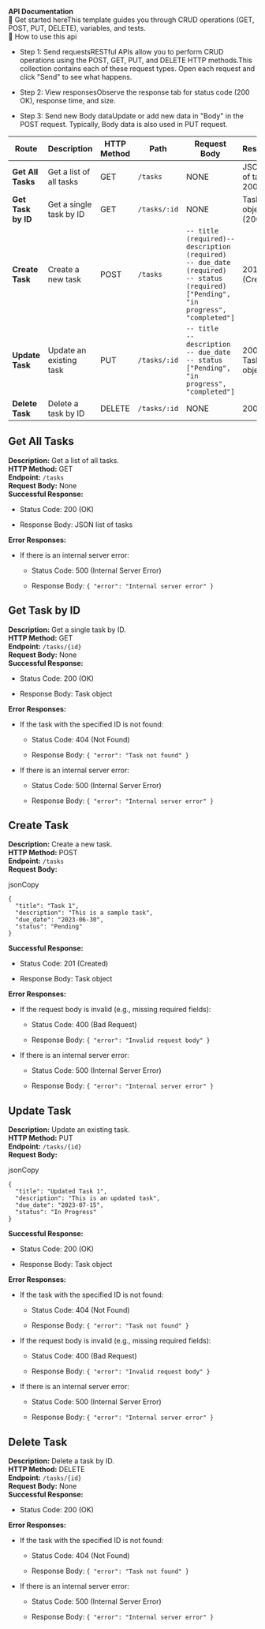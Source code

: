 **API Documentation**  
🚀 Get started hereThis template guides you through CRUD operations (GET, POST, PUT, DELETE), variables, and tests.  
🔖 How to use this api

- Step 1: Send requestsRESTful APIs allow you to perform CRUD operations using the POST, GET, PUT, and DELETE HTTP methods.This collection contains each of these request types. Open each request and click "Send" to see what happens.
    
- Step 2: View responsesObserve the response tab for status code (200 OK), response time, and size.
    
- Step 3: Send new Body dataUpdate or add new data in "Body" in the POST request. Typically, Body data is also used in PUT request.
    

| **Route** | **Description** | **HTTP Method** | **Path** | **Request Body** | **Response** |
| --- | --- | --- | --- | --- | --- |
| **Get All Tasks** | Get a list of all tasks | GET | `/tasks` | NONE | JSON list of tasks  <br>200(OK) |
| **Get Task by ID** | Get a single task by ID | GET | `/tasks/:id` | NONE | Task object  <br>(200) |
| **Create Task** | Create a new task | POST | `/tasks` | `-- title (required)-- description (required)`  <br>`-- due_date (required)`  <br>`-- status (required) ["Pending", "in progress", "completed"]` | 201 (Created) |
| **Update Task** | Update an existing task | PUT | `/tasks/:id` | `-- title`  <br>`-- description`  <br>`-- due_date`  <br>`-- status ["Pending", "in progress", "completed"]` | 200 (OK)  <br>Task object |
| **Delete Task** | Delete a task by ID | DELETE | `/tasks/:id` | NONE | 200 (OK) |

## Get All Tasks

**Description:** Get a list of all tasks.  
**HTTP Method:** GET  
**Endpoint:** `/tasks`  
**Request Body:** None  
**Successful Response:**

- Status Code: 200 (OK)
    
- Response Body: JSON list of tasks
    

**Error Responses:**

- If there is an internal server error:
    
    - Status Code: 500 (Internal Server Error)
        
    - Response Body: `{ "error": "Internal server error" }`
        

## Get Task by ID

**Description:** Get a single task by ID.  
**HTTP Method:** GET  
**Endpoint:** `/tasks/{id}`  
**Request Body:** None  
**Successful Response:**

- Status Code: 200 (OK)
    
- Response Body: Task object
    

**Error Responses:**

- If the task with the specified ID is not found:
    
    - Status Code: 404 (Not Found)
        
    - Response Body: `{ "error": "Task not found" }`
        
- If there is an internal server error:
    
    - Status Code: 500 (Internal Server Error)
        
    - Response Body: `{ "error": "Internal server error" }`
        

## Create Task

**Description:** Create a new task.  
**HTTP Method:** POST  
**Endpoint:** `/tasks`  
**Request Body:**

jsonCopy

```
{
  "title": "Task 1",
  "description": "This is a sample task",
  "due_date": "2023-06-30",
  "status": "Pending"
}

 ```

**Successful Response:**

- Status Code: 201 (Created)
    
- Response Body: Task object
    

**Error Responses:**

- If the request body is invalid (e.g., missing required fields):
    
    - Status Code: 400 (Bad Request)
        
    - Response Body: `{ "error": "Invalid request body" }`
        
- If there is an internal server error:
    
    - Status Code: 500 (Internal Server Error)
        
    - Response Body: `{ "error": "Internal server error" }`
        

## Update Task

**Description:** Update an existing task.  
**HTTP Method:** PUT  
**Endpoint:** `/tasks/{id}`  
**Request Body:**

jsonCopy

```
{
  "title": "Updated Task 1",
  "description": "This is an updated task",
  "due_date": "2023-07-15",
  "status": "In Progress"
}

 ```

**Successful Response:**

- Status Code: 200 (OK)
    
- Response Body: Task object
    

**Error Responses:**

- If the task with the specified ID is not found:
    
    - Status Code: 404 (Not Found)
        
    - Response Body: `{ "error": "Task not found" }`
        
- If the request body is invalid (e.g., missing required fields):
    
    - Status Code: 400 (Bad Request)
        
    - Response Body: `{ "error": "Invalid request body" }`
        
- If there is an internal server error:
    
    - Status Code: 500 (Internal Server Error)
        
    - Response Body: `{ "error": "Internal server error" }`
        

## Delete Task

**Description:** Delete a task by ID.  
**HTTP Method:** DELETE  
**Endpoint:** `/tasks/{id}`  
**Request Body:** None  
**Successful Response:**

- Status Code: 200 (OK)
    

**Error Responses:**

- If the task with the specified ID is not found:
    
    - Status Code: 404 (Not Found)
        
    - Response Body: `{ "error": "Task not found" }`
        
- If there is an internal server error:
    
    - Status Code: 500 (Internal Server Error)
        
    - Response Body: `{ "error": "Internal server error" }`